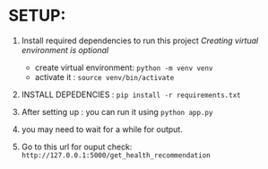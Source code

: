 
# SETUP:
1. Install required dependencies to run this project
*Creating virtual environment is optional*
   * create virtual environment: `python -m venv venv`
   * activate it : `source venv/bin/activate`

2. INSTALL DEPEDENCIES : `pip install -r requirements.txt`

3. After setting up : you can run it using `python app.py`

4. you may need to wait for a while for output.
5. Go to this url for ouput check: `http://127.0.0.1:5000/get_health_recommendation`
